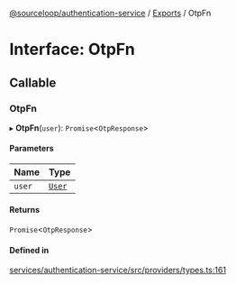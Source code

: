 [@sourceloop/authentication-service](../README.md) / [Exports](../modules.md) / OtpFn

# Interface: OtpFn

## Callable

### OtpFn

▸ **OtpFn**(`user`): `Promise`<`OtpResponse`\>

#### Parameters

| Name | Type |
| :------ | :------ |
| `user` | [`User`](../classes/User.md) |

#### Returns

`Promise`<`OtpResponse`\>

#### Defined in

[services/authentication-service/src/providers/types.ts:161](https://github.com/sourcefuse/loopback4-microservice-catalog/blob/a84fe677/services/authentication-service/src/providers/types.ts#L161)

